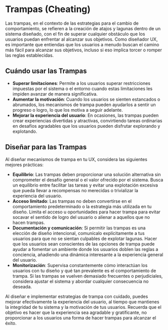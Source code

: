 # Trampas (Cheating)

Las trampas, en el contexto de las estrategias para el cambio de comportamiento, se refieren a la creación de atajos y lagunas dentro de un sistema diseñado, con el fin de superar cualquier obstáculo que los usuarios puedan enfrentar al alcanzar sus objetivos. Como diseñador UX, es importante que entiendas que los usuarios a menudo buscan el camino más fácil para alcanzar sus objetivos, incluso si eso implica torcer o romper las reglas establecidas.

## Cuándo usar las Trampas

- **Superar limitaciones**: Permite a los usuarios superar restricciones impuestas por el sistema o el entorno cuando estas limitaciones les impiden avanzar de manera significativa.
- **Aumentar la motivación**: Cuando los usuarios se sienten estancados o abrumados, los mecanismos de trampa pueden ayudarlos a sentir un progreso o logro, lo que los motiva a seguir adelante.
- **Mejorar la experiencia del usuario**: En ocasiones, las trampas pueden crear experiencias divertidas y atractivas, convirtiendo tareas ordinarias en desafíos agradables que los usuarios pueden disfrutar explorando y explotando.

## Diseñar para las Trampas

Al diseñar mecanismos de trampa en tu UX, considera las siguientes mejores prácticas:

- **Equilibrio**: Las trampas deben proporcionar una solución alternativa sin comprometer el desafío general o el valor ofrecido por el sistema. Busca un equilibrio entre facilitar las tareas y evitar una explotación excesiva que pueda llevar a recompensas no merecidas o trivializar la experiencia del usuario.
- **Acceso limitado**: Las trampas no deben convertirse en el comportamiento predeterminado o la estrategia más utilizada en tu diseño. Limita el acceso u oportunidades para hacer trampa para evitar socavar el sentido de logro del usuario o alienar a aquellos que no hacen trampas.
- **Documentación y comunicación**: Si permitir las trampas es una elección de diseño intencional, comunícalo explícitamente a tus usuarios para que no se sientan culpables de explotar lagunas. Hacer que los usuarios sean conscientes de las opciones de trampa puede ayudar a fomentar un ambiente donde los usuarios doblen las reglas a conciencia, añadiendo una dinámica interesante a la experiencia general del usuario.
- **Monitorización**: Supervisa constantemente cómo interactúan los usuarios con tu diseño y qué tan prevalente es el comportamiento de trampa. Si las trampas se vuelven demasiado frecuentes o perjudiciales, considera ajustar el sistema y abordar cualquier consecuencia no deseada.

Al diseñar e implementar estrategias de trampa con cuidado, puedes mejorar efectivamente la experiencia del usuario, al tiempo que mantienes la integridad de tu sistema y la motivación de tus usuarios. Recuerda que el objetivo es hacer que la experiencia sea agradable y gratificante, no proporcionar a los usuarios una forma de hacer trampas para alcanzar el éxito.
